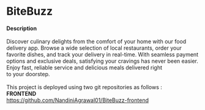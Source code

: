 # BiteBuzz

<strong>Description</strong> <br /> <br />
Discover culinary delights from the comfort of your home with our food delivery app. Browse a wide selection of local restaurants, order your favorite dishes, and track your delivery in real-time. With seamless payment options and exclusive deals, satisfying your cravings has never been easier. Enjoy fast, reliable service and delicious meals delivered right to your doorstep.
<br /> <br />
This project is deployed using two git repositories as follows :<br />
<strong>FRONTEND</strong> <br />
https://github.com/NandiniAgrawal01/BiteBuzz-frontend
